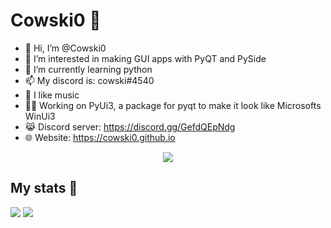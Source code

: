 
# Cowski0 🥪
- 👋 Hi, I’m @Cowski0
- 👀 I’m interested in making GUI apps with PyQT and PySide  
- 🌱 I’m currently learning python
- 📫 My discord is: cowski#4540
- 🎵 I like music
- 🧑‍💻 Working on PyUi3, a package for pyqt to make it look like Microsofts WinUi3
- 😹 Discord server: https://discord.gg/GefdQEpNdg
- 🌐 Website: https://cowski0.github.io   
<center><img src="https://discord.c99.nl/widget/theme-4/323248768013041675.png"></img></center>

## My stats 🔭
<img src="https://github-readme-stats-eight-theta.vercel.app/api?username=Cowski0&show_icons=true&include_all_commits=true&count_private=true&theme=gruvbox"></img>  <img src="https://github-readme-stats-eight-theta.vercel.app/api/top-langs/?username=Cowski0&layout=compact&langs_count=8&theme=gruvbox"></img>

